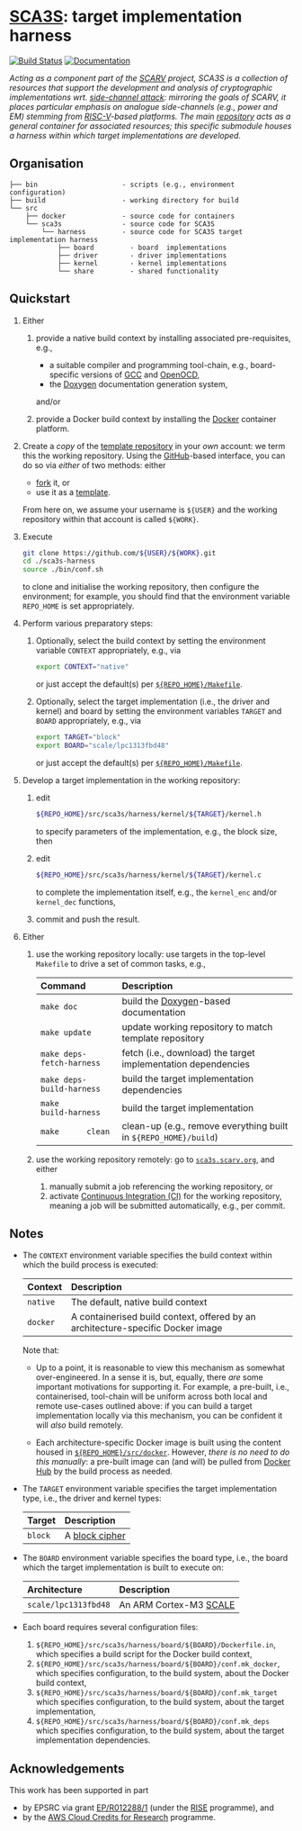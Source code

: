 # [SCA3S](https://github.com/scarv/sca3s): target implementation harness

<!--- -------------------------------------------------------------------- --->

[![Build Status](https://travis-ci.com/scarv/sca3s-harness.svg)](https://travis-ci.com/scarv/sca3s-harness)
[![Documentation](https://codedocs.xyz/scarv/sca3s-harness.svg)](https://codedocs.xyz/scarv/sca3s-harness)

<!--- -------------------------------------------------------------------- --->

*Acting as a component part of the
[SCARV](https://www.scarv.org)
project,
SCA3S is a collection of resources that support the development 
and analysis of cryptographic implementations wrt.
[side-channel attack](https://en.wikipedia.org/wiki/Side-channel_attack):
mirroring the goals of SCARV, it places particular emphasis on analogue 
side-channels (e.g., power and EM) stemming from
[RISC-V](https://riscv.org)-based
platforms.
The main
[repository](https://github.com/scarv/sca3s)
acts as a general container for associated resources;
this specific submodule houses
a harness within which target implementations are developed.*

<!--- -------------------------------------------------------------------- --->

## Organisation

```
├── bin                     - scripts (e.g., environment configuration)
├── build                   - working directory for build
└── src
    ├── docker              - source code for containers
    └── sca3s               - source code for SCA3S
        └── harness         - source code for SCA3S target implementation harness
            ├── board         - board  implementations
            ├── driver        - driver implementations
            ├── kernel        - kernel implementations
            └── share         - shared functionality
```

<!--- -------------------------------------------------------------------- --->

## Quickstart

1. Either

   1. provide a native build context by installing 
      associated pre-requisites, e.g.,

      - a suitable
        compiler 
        and 
        programming 
        tool-chain,
        e.g., board-specific versions of
        [GCC](https://gcc.gnu.org)
        and
        [OpenOCD](http://openocd.org),
      - the
        [Doxygen](http://www.doxygen.nl)
        documentation generation system,

      and/or

   2. provide a Docker build context by installing 
      the 
      [Docker](https://www.docker.com)
      container platform.

2. Create a *copy* of the 
   [template repository](https://github.com/scarv/sca3s-harness)
   in your *own* account: we term this the working repository.
   Using the
   [GitHub](https://github.com)-based
   interface, you can do so via *either* of two methods: either

   - [fork](https://help.github.com/en/articles/fork-a-repo) it,
     or
   - use it as a [template](https://help.github.com/en/articles/creating-a-repository-from-a-template).

   From here on, we assume your username is `${USER}` and the 
   working repository within that account is called `${WORK}`.

3. Execute

   ```sh
   git clone https://github.com/${USER}/${WORK}.git
   cd ./sca3s-harness
   source ./bin/conf.sh
   ```

   to clone and initialise the working repository,
   then configure the environment;
   for example, you should find that the environment variable
   `REPO_HOME`
   is set appropriately.

3. Perform various preparatory steps:

   1. Optionally,
      select the
      build context
      by setting the environment variable
      `CONTEXT`
      appropriately,
      e.g., via

      ```sh
      export CONTEXT="native"
      ```
  
      or just accept the default(s) per [`${REPO_HOME}/Makefile`](./Makefile).

   2. Optionally, 
      select the
      target implementation (i.e., the driver and kernel)
      and
      board
      by setting the environment variables
      `TARGET`
      and
      `BOARD`
      appropriately,
      e.g., via

      ```sh
      export TARGET="block"
      export BOARD="scale/lpc1313fbd48"
      ```

      or just accept the default(s) per [`${REPO_HOME}/Makefile`](./Makefile).

5. Develop a target implementation in the working repository:

   1. edit

      ```sh
      ${REPO_HOME}/src/sca3s/harness/kernel/${TARGET}/kernel.h
      ```

      to specify parameters of the implementation, 
      e.g., the block size,
      then

   2. edit

      ```sh
      ${REPO_HOME}/src/sca3s/harness/kernel/${TARGET}/kernel.c
      ```

      to complete the implementation itself, 
      e.g., the `kernel_enc` and/or `kernel_dec` functions,

   3. commit and push the result.

6. Either

   1. use the working repository  locally:
      use targets in the top-level `Makefile` to drive a set of
      common tasks, e.g.,

      | Command                   | Description
      | :------------------------ | :--------------------------------------------------------------- |
      | `make doc`                | build the [Doxygen](http://www.doxygen.nl)-based documentation   |
      | `make update`             | update working repository to match template repository           |
      | `make deps-fetch-harness` | fetch (i.e., download) the target implementation dependencies    |
      | `make deps-build-harness` | build                  the target implementation dependencies    |
      | `make      build-harness` | build                  the target implementation                 |
      | `make      clean`         | clean-up (e.g., remove everything built in `${REPO_HOME}/build`) |

   2. use the working repository remotely:
      go to
      [`sca3s.scarv.org`](https://sca3s.scarv.org),
      and either

      1. manually submit a job referencing the working repository,
         or
      2. activate
         [Continuous Integration (CI)](https://en.wikipedia.org/wiki/Continuous_integration)
         for the working repository, meaning a job will be submitted 
         automatically, e.g., per commit.

<!--- -------------------------------------------------------------------- --->

## Notes

- The 
  `CONTEXT`
  environment variable specifies the
  build context
  within which the build process is executed:

  | Context              | Description                                                                     |
  | :------------------- | :------------------------------------------------------------------------------ |
  | `native`             | The default, native build context                                               |
  | `docker`             | A containerised build context, offered by an architecture-specific Docker image |

  Note that:

  - Up to a point, it is reasonable to view this mechanism as somewhat
    over-engineered.  In a sense it is, but, equally, there *are* some
    important motivations for supporting it.
    For example, a pre-built, i.e., containerised, tool-chain will be
    uniform across both local and remote use-cases outlined above: if 
    you can build a target implementation locally via this mechanism, 
    you can be confident it will *also* build remotely.

  - Each architecture-specific Docker image is built using 
    the content housed in
    [`${REPO_HOME}/src/docker`](./src/docker).
    However,
    *there is no need to do this manually*: 
    a pre-built image can (and will) be pulled from
    [Docker Hub](https://cloud.docker.com/u/scarv)
    by the build process as needed.

- The 
  `TARGET`
  environment variable specifies the
  target implementation type, 
  i.e., the driver and kernel types:

  | Target               | Description                                                                     |
  | :------------------- | :------------------------------------------------------------------------------ |
  | `block`              | A [block cipher](https://en.wikipedia.org/wiki/Block_cipher)                    |

- The 
  `BOARD`
  environment variable specifies the
  board type,
  i.e., the board which the target implementation is built to execute on:

  | Architecture         | Description                                                                     |
  | :------------------- | :------------------------------------------------------------------------------ |
  | `scale/lpc1313fbd48` | An ARM Cortex-M3 [SCALE](https://github.com/danpage/scale)                      |

- Each 
  board
  requires several configuration files:

  1. `${REPO_HOME}/src/sca3s/harness/board/${BOARD}/Dockerfile.in`,
     which specifies a build script                        for the Docker build context,
  2. `${REPO_HOME}/src/sca3s/harness/board/${BOARD}/conf.mk_docker`,
     which specifies configuration, to the build system, about the Docker build context,
  3. `${REPO_HOME}/src/sca3s/harness/board/${BOARD}/conf.mk_target`
     which specifies configuration, to the build system, about the target implementation,
  4. `${REPO_HOME}/src/sca3s/harness/board/${BOARD}/conf.mk_deps`
     which specifies configuration, to the build system, about the target implementation dependencies.

<!--- -------------------------------------------------------------------- --->

## Acknowledgements

This work has been supported in part 

- by EPSRC via grant 
  [EP/R012288/1](https://gow.epsrc.ukri.org/NGBOViewGrant.aspx?GrantRef=EP/R012288/1) (under the [RISE](https://www.ukrise.org) programme), 
  and 
- by the
  [AWS Cloud Credits for Research](https://aws.amazon.com/research-credits)
  programme.

<!--- -------------------------------------------------------------------- --->
